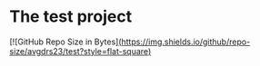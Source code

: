 # The test project
[![GitHub Repo Size in Bytes][(https://img.shields.io/github/repo-size/avgdrs23/test?style=flat-square)](https://github.com/avgdrs23)
